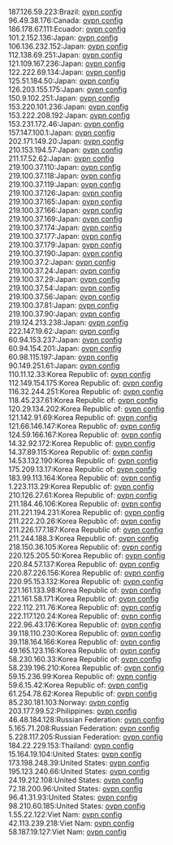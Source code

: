187.126.59.223:Brazil: [ovpn config](vpn/187_126_59_223.ovpn)  
96.49.38.176:Canada: [ovpn config](vpn/96_49_38_176.ovpn)  
186.178.67.111:Ecuador: [ovpn config](vpn/186_178_67_111.ovpn)  
101.2.152.136:Japan: [ovpn config](vpn/101_2_152_136.ovpn)  
106.136.232.152:Japan: [ovpn config](vpn/106_136_232_152.ovpn)  
112.138.69.251:Japan: [ovpn config](vpn/112_138_69_251.ovpn)  
121.109.167.236:Japan: [ovpn config](vpn/121_109_167_236.ovpn)  
122.222.69.134:Japan: [ovpn config](vpn/122_222_69_134.ovpn)  
125.51.184.50:Japan: [ovpn config](vpn/125_51_184_50.ovpn)  
126.203.155.175:Japan: [ovpn config](vpn/126_203_155_175.ovpn)  
150.9.102.251:Japan: [ovpn config](vpn/150_9_102_251.ovpn)  
153.220.101.236:Japan: [ovpn config](vpn/153_220_101_236.ovpn)  
153.222.208.192:Japan: [ovpn config](vpn/153_222_208_192.ovpn)  
153.231.172.46:Japan: [ovpn config](vpn/153_231_172_46.ovpn)  
157.147.100.1:Japan: [ovpn config](vpn/157_147_100_1.ovpn)  
202.171.149.20:Japan: [ovpn config](vpn/202_171_149_20.ovpn)  
210.153.194.57:Japan: [ovpn config](vpn/210_153_194_57.ovpn)  
211.17.52.62:Japan: [ovpn config](vpn/211_17_52_62.ovpn)  
219.100.37.110:Japan: [ovpn config](vpn/219_100_37_110.ovpn)  
219.100.37.118:Japan: [ovpn config](vpn/219_100_37_118.ovpn)  
219.100.37.119:Japan: [ovpn config](vpn/219_100_37_119.ovpn)  
219.100.37.126:Japan: [ovpn config](vpn/219_100_37_126.ovpn)  
219.100.37.165:Japan: [ovpn config](vpn/219_100_37_165.ovpn)  
219.100.37.166:Japan: [ovpn config](vpn/219_100_37_166.ovpn)  
219.100.37.169:Japan: [ovpn config](vpn/219_100_37_169.ovpn)  
219.100.37.174:Japan: [ovpn config](vpn/219_100_37_174.ovpn)  
219.100.37.177:Japan: [ovpn config](vpn/219_100_37_177.ovpn)  
219.100.37.179:Japan: [ovpn config](vpn/219_100_37_179.ovpn)  
219.100.37.190:Japan: [ovpn config](vpn/219_100_37_190.ovpn)  
219.100.37.2:Japan: [ovpn config](vpn/219_100_37_2.ovpn)  
219.100.37.24:Japan: [ovpn config](vpn/219_100_37_24.ovpn)  
219.100.37.29:Japan: [ovpn config](vpn/219_100_37_29.ovpn)  
219.100.37.54:Japan: [ovpn config](vpn/219_100_37_54.ovpn)  
219.100.37.56:Japan: [ovpn config](vpn/219_100_37_56.ovpn)  
219.100.37.81:Japan: [ovpn config](vpn/219_100_37_81.ovpn)  
219.100.37.90:Japan: [ovpn config](vpn/219_100_37_90.ovpn)  
219.124.213.238:Japan: [ovpn config](vpn/219_124_213_238.ovpn)  
222.147.19.62:Japan: [ovpn config](vpn/222_147_19_62.ovpn)  
60.94.153.237:Japan: [ovpn config](vpn/60_94_153_237.ovpn)  
60.94.154.201:Japan: [ovpn config](vpn/60_94_154_201.ovpn)  
60.98.115.197:Japan: [ovpn config](vpn/60_98_115_197.ovpn)  
90.149.251.61:Japan: [ovpn config](vpn/90_149_251_61.ovpn)  
110.11.12.33:Korea Republic of: [ovpn config](vpn/110_11_12_33.ovpn)  
112.149.154.175:Korea Republic of: [ovpn config](vpn/112_149_154_175.ovpn)  
116.32.244.251:Korea Republic of: [ovpn config](vpn/116_32_244_251.ovpn)  
118.45.237.61:Korea Republic of: [ovpn config](vpn/118_45_237_61.ovpn)  
120.29.134.202:Korea Republic of: [ovpn config](vpn/120_29_134_202.ovpn)  
121.142.91.69:Korea Republic of: [ovpn config](vpn/121_142_91_69.ovpn)  
121.66.146.147:Korea Republic of: [ovpn config](vpn/121_66_146_147.ovpn)  
124.59.166.167:Korea Republic of: [ovpn config](vpn/124_59_166_167.ovpn)  
14.32.92.172:Korea Republic of: [ovpn config](vpn/14_32_92_172.ovpn)  
14.37.89.115:Korea Republic of: [ovpn config](vpn/14_37_89_115.ovpn)  
14.53.132.190:Korea Republic of: [ovpn config](vpn/14_53_132_190.ovpn)  
175.209.13.17:Korea Republic of: [ovpn config](vpn/175_209_13_17.ovpn)  
183.99.113.164:Korea Republic of: [ovpn config](vpn/183_99_113_164.ovpn)  
1.223.113.29:Korea Republic of: [ovpn config](vpn/1_223_113_29.ovpn)  
210.126.27.61:Korea Republic of: [ovpn config](vpn/210_126_27_61.ovpn)  
211.184.46.106:Korea Republic of: [ovpn config](vpn/211_184_46_106.ovpn)  
211.221.194.231:Korea Republic of: [ovpn config](vpn/211_221_194_231.ovpn)  
211.222.20.26:Korea Republic of: [ovpn config](vpn/211_222_20_26.ovpn)  
211.226.177.187:Korea Republic of: [ovpn config](vpn/211_226_177_187.ovpn)  
211.244.188.3:Korea Republic of: [ovpn config](vpn/211_244_188_3.ovpn)  
218.150.36.105:Korea Republic of: [ovpn config](vpn/218_150_36_105.ovpn)  
220.125.205.50:Korea Republic of: [ovpn config](vpn/220_125_205_50.ovpn)  
220.84.57.137:Korea Republic of: [ovpn config](vpn/220_84_57_137.ovpn)  
220.87.226.156:Korea Republic of: [ovpn config](vpn/220_87_226_156.ovpn)  
220.95.153.132:Korea Republic of: [ovpn config](vpn/220_95_153_132.ovpn)  
221.161.133.98:Korea Republic of: [ovpn config](vpn/221_161_133_98.ovpn)  
221.161.58.171:Korea Republic of: [ovpn config](vpn/221_161_58_171.ovpn)  
222.112.211.76:Korea Republic of: [ovpn config](vpn/222_112_211_76.ovpn)  
222.117.120.24:Korea Republic of: [ovpn config](vpn/222_117_120_24.ovpn)  
222.96.43.176:Korea Republic of: [ovpn config](vpn/222_96_43_176.ovpn)  
39.118.110.230:Korea Republic of: [ovpn config](vpn/39_118_110_230.ovpn)  
39.118.164.166:Korea Republic of: [ovpn config](vpn/39_118_164_166.ovpn)  
49.165.123.116:Korea Republic of: [ovpn config](vpn/49_165_123_116.ovpn)  
58.230.160.33:Korea Republic of: [ovpn config](vpn/58_230_160_33.ovpn)  
58.239.196.210:Korea Republic of: [ovpn config](vpn/58_239_196_210.ovpn)  
59.15.236.99:Korea Republic of: [ovpn config](vpn/59_15_236_99.ovpn)  
59.6.15.42:Korea Republic of: [ovpn config](vpn/59_6_15_42.ovpn)  
61.254.78.62:Korea Republic of: [ovpn config](vpn/61_254_78_62.ovpn)  
85.230.181.103:Norway: [ovpn config](vpn/85_230_181_103.ovpn)  
203.177.99.52:Philippines: [ovpn config](vpn/203_177_99_52.ovpn)  
46.48.184.128:Russian Federation: [ovpn config](vpn/46_48_184_128.ovpn)  
5.165.71.208:Russian Federation: [ovpn config](vpn/5_165_71_208.ovpn)  
5.228.117.205:Russian Federation: [ovpn config](vpn/5_228_117_205.ovpn)  
184.22.229.153:Thailand: [ovpn config](vpn/184_22_229_153.ovpn)  
15.164.19.104:United States: [ovpn config](vpn/15_164_19_104.ovpn)  
173.198.248.39:United States: [ovpn config](vpn/173_198_248_39.ovpn)  
195.123.240.66:United States: [ovpn config](vpn/195_123_240_66.ovpn)  
24.19.212.108:United States: [ovpn config](vpn/24_19_212_108.ovpn)  
72.18.200.96:United States: [ovpn config](vpn/72_18_200_96.ovpn)  
96.41.31.93:United States: [ovpn config](vpn/96_41_31_93.ovpn)  
98.210.60.185:United States: [ovpn config](vpn/98_210_60_185.ovpn)  
1.55.22.122:Viet Nam: [ovpn config](vpn/1_55_22_122.ovpn)  
42.113.239.218:Viet Nam: [ovpn config](vpn/42_113_239_218.ovpn)  
58.187.19.127:Viet Nam: [ovpn config](vpn/58_187_19_127.ovpn)  

